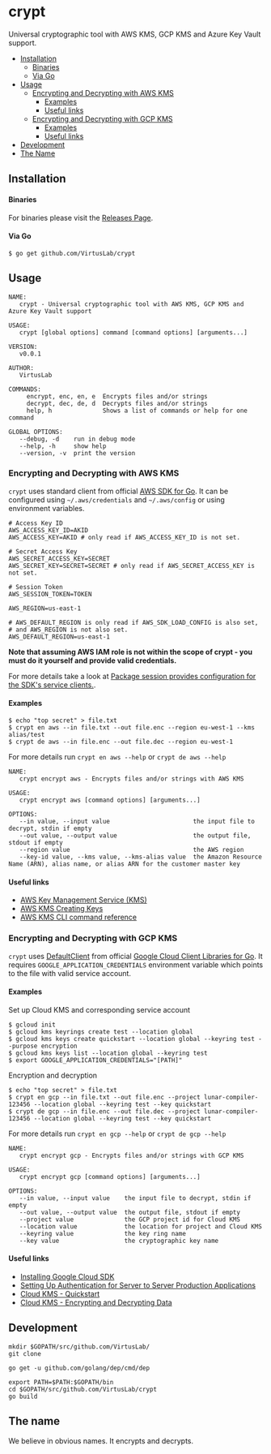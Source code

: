 # crypt

Universal cryptographic tool with AWS KMS, GCP KMS and Azure Key Vault support.

* [Installation](README.md#installation)
  * [Binaries](README.md#binaries)
  * [Via Go](README.md#via-go)
* [Usage](README.md#usage)
  * [Encrypting and Decrypting with AWS KMS](README.md#encrypting-and-decrypting-with-aws-kms)
    * [Examples](README.md#examples)
    * [Useful links](README.md#useful-links)
  * [Encrypting and Decrypting with GCP KMS](README.md#encrypting-and-decrypting-with-gcp-kms)
    * [Examples](README.md#examples-1)
    * [Useful links](README.md#useful-links-1)
* [Development](README.md#development)
* [The Name](README.md#the-name)

## Installation

#### Binaries

For binaries please visit the [Releases Page](https://github.com/VirtusLab/crypt/releases).

#### Via Go

```console
$ go get github.com/VirtusLab/crypt
```

## Usage

    NAME:
       crypt - Universal cryptographic tool with AWS KMS, GCP KMS and Azure Key Vault support

    USAGE:
       crypt [global options] command [command options] [arguments...]

    VERSION:
       v0.0.1

    AUTHOR:
       VirtusLab

    COMMANDS:
         encrypt, enc, en, e  Encrypts files and/or strings
         decrypt, dec, de, d  Decrypts files and/or strings
         help, h              Shows a list of commands or help for one command

    GLOBAL OPTIONS:
       --debug, -d    run in debug mode
       --help, -h     show help
       --version, -v  print the version

### Encrypting and Decrypting with AWS KMS

`crypt` uses standard client from official [AWS SDK for Go](https://aws.amazon.com/sdk-for-go/).
It can be configured using `~/.aws/credentials` and `~/.aws/config` or using environment variables.

    # Access Key ID
    AWS_ACCESS_KEY_ID=AKID
    AWS_ACCESS_KEY=AKID # only read if AWS_ACCESS_KEY_ID is not set.

    # Secret Access Key
    AWS_SECRET_ACCESS_KEY=SECRET
    AWS_SECRET_KEY=SECRET=SECRET # only read if AWS_SECRET_ACCESS_KEY is not set.

    # Session Token
    AWS_SESSION_TOKEN=TOKEN

    AWS_REGION=us-east-1

    # AWS_DEFAULT_REGION is only read if AWS_SDK_LOAD_CONFIG is also set,
    # and AWS_REGION is not also set.
    AWS_DEFAULT_REGION=us-east-1

**Note that assuming AWS IAM role is not within the scope of crypt - you must do it yourself and provide valid credentials.**

For more details take a look at [Package session provides configuration for the SDK's service clients.](https://docs.aws.amazon.com/sdk-for-go/api/aws/session/).

#### Examples

    $ echo "top secret" > file.txt
    $ crypt en aws --in file.txt --out file.enc --region eu-west-1 --kms alias/test
    $ crypt de aws --in file.enc --out file.dec --region eu-west-1

For more details run `crypt en aws --help` or `crypt de aws --help`

    NAME:
       crypt encrypt aws - Encrypts files and/or strings with AWS KMS

    USAGE:
       crypt encrypt aws [command options] [arguments...]

    OPTIONS:
       --in value, --input value                       the input file to decrypt, stdin if empty
       --out value, --output value                     the output file, stdout if empty
       --region value                                  the AWS region
       --key-id value, --kms value, --kms-alias value  the Amazon Resource Name (ARN), alias name, or alias ARN for the customer master key

#### Useful links

- [AWS Key Management Service (KMS)](https://aws.amazon.com/kms/)
- [AWS KMS Creating Keys](https://docs.aws.amazon.com/kms/latest/developerguide/create-keys.html)
- [AWS KMS CLI command reference](https://docs.aws.amazon.com/cli/latest/reference/kms/index.html#cli-aws-kms)

### Encrypting and Decrypting with GCP KMS

`crypt` uses [DefaultClient](https://godoc.org/golang.org/x/oauth2/google#DefaultClient) from official [Google Cloud Client Libraries for Go](https://github.com/GoogleCloudPlatform/google-cloud-go).
It requires `GOOGLE_APPLICATION_CREDENTIALS` environment variable which points to the file with valid service account.

#### Examples

Set up Cloud KMS and corresponding service account

    $ gcloud init
    $ gcloud kms keyrings create test --location global
    $ gcloud kms keys create quickstart --location global --keyring test --purpose encryption
    $ gcloud kms keys list --location global --keyring test
    $ export GOOGLE_APPLICATION_CREDENTIALS="[PATH]"

Encryption and decryption

    $ echo "top secret" > file.txt
    $ crypt en gcp --in file.txt --out file.enc --project lunar-compiler-123456 --location global --keyring test --key quickstart
    $ crypt de gcp --in file.enc --out file.dec --project lunar-compiler-123456 --location global --keyring test --key quickstart

For more details run `crypt en gcp --help` or `crypt de gcp --help`

    NAME:
       crypt encrypt gcp - Encrypts files and/or strings with GCP KMS

    USAGE:
       crypt encrypt gcp [command options] [arguments...]

    OPTIONS:
       --in value, --input value    the input file to decrypt, stdin if empty
       --out value, --output value  the output file, stdout if empty
       --project value              the GCP project id for Cloud KMS
       --location value             the location for project and Cloud KMS
       --keyring value              the key ring name
       --key value                  the cryptographic key name


#### Useful links

- [Installing Google Cloud SDK](https://cloud.google.com/sdk/install)
- [Setting Up Authentication for Server to Server Production Applications](https://cloud.google.com/docs/authentication/production)
- [Cloud KMS - Quickstart](https://cloud.google.com/kms/docs/quickstart)
- [Cloud KMS - Encrypting and Decrypting Data](https://cloud.google.com/kms/docs/encrypt-decrypt#kms-howto-encrypt-go)

## Development

    mkdir $GOPATH/src/github.com/VirtusLab/
    git clone

    go get -u github.com/golang/dep/cmd/dep

    export PATH=$PATH:$GOPATH/bin
    cd $GOPATH/src/github.com/VirtusLab/crypt
    go build

## The name

We believe in obvious names. It encrypts and decrypts.
